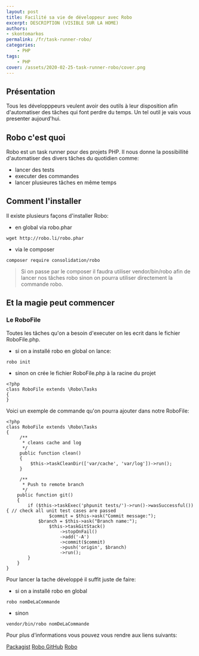 ```yaml
---
layout: post
title: Facilité sa vie de développeur avec Robo
excerpt: DESCRIPTION (VISIBLE SUR LA HOME)
authors:
- skontomarkos
permalink: /fr/task-runner-robo/
categories:
    - PHP
tags:
    - PHP
cover: /assets/2020-02-25-task-runner-robo/cover.png
---
```


## Présentation

Tous les développpeurs veulent avoir des outils à leur disposition afin d'automatiser des tâches qui font perdre du temps.
Un tel outil je vais vous presenter aujourd'hui.

## Robo c'est quoi

Robo est un task runner pour des projets PHP. Il nous donne la possibillité d'automatiser des divers tâches du quotidien comme:
* lancer des tests
* executer des commandes
* lancer plusieures tâches en même temps

## Comment l'installer

Il existe plusieurs façons d'installer Robo:

* en global via robo.phar
```
wget http://robo.li/robo.phar
```
* via le composer
```
composer require consolidation/robo
```
>Si on passe par le composer il faudra utiliser vendor/bin/robo afin de lancer nos tâches robo
sinon on pourra utiliser directement la commande robo.

## Et la magie peut commencer
### Le RoboFile

Toutes les tâches qu'on a besoin d'executer on les ecrit dans le fichier RoboFile.php.

* si on a installé robo en global on lance:
```
robo init
```
* sinon on crée le fichier RoboFile.php à la racine du projet
```
<?php
class RoboFile extends \Robo\Tasks
{
}
```

Voici un exemple de commande qu'on pourra ajouter dans notre RoboFile:
```
<?php
class RoboFile extends \Robo\Tasks
{
     /**
      * cleans cache and log
      */
     public function clean()
     {
         $this->taskCleanDir(['var/cache', 'var/log'])->run();
     }

     /**
      * Push to remote branch
      */
    public function git()
    {
        if ($this->taskExec('phpunit tests/')->run()->wasSuccessful()) { // check all unit test cases are passed
                $commit = $this->ask("Commit message:");
            $branch = $this->ask("Branch name:");
                $this->taskGitStack()
                    ->stopOnFail()
                    ->add('-A')
                    ->commit($commit)
                    ->push('origin', $branch)
                    ->run();
        }
    }
}
```
Pour lancer la tache développé il suffit juste de faire:

* si on a installé robo en global

```
robo nomDeLaCommande
```
* sinon

```
vendor/bin/robo nomDeLaCommande
```

Pour plus d'informations vous pouvez vous rendre aux liens suivants:

[Packagist](https://packagist.org/packages/consolidation/robo)
[Robo GitHub](https://github.com/consolidation/Robo)
[Robo](https://robo.li/)


